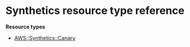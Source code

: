 # Synthetics resource type reference<a name="AWS_Synthetics"></a>

**Resource types**
+ [AWS::Synthetics::Canary](aws-resource-synthetics-canary.md)